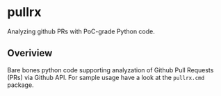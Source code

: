 # pullrx
Analyzing github PRs with PoC-grade Python code.

## Overiview
Bare bones python code supporting analyzation of Github Pull Requests (PRs) via Github API.
For sample usage have a look at the `pullrx.cmd` package.
